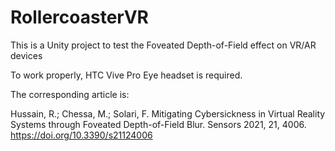 # RollercoasterVR

This is a Unity project to test the Foveated Depth-of-Field effect on VR/AR devices

To work properly, HTC Vive Pro Eye headset is required.

The corresponding article is:

Hussain, R.; Chessa, M.; Solari, F. Mitigating Cybersickness in Virtual Reality Systems through Foveated Depth-of-Field Blur. Sensors 2021, 21, 4006. https://doi.org/10.3390/s21124006
